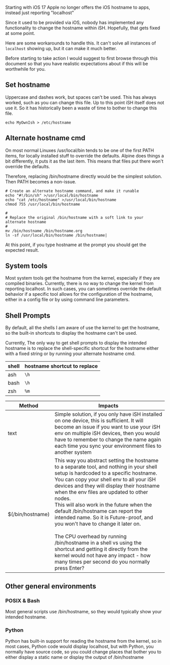 Starting with iOS 17 Apple no longer offers the iOS hostname to apps, instead just reporting "localhost"

Since it used to be provided via iOS, nobody has implemented any functionality to change the hostname within iSH. Hopefully, that gets fixed at some point.

Here are some workarounds to handle this. It can't solve all instances of `localhost` showing up, but it can make it much better.

Before starting to take action I would suggest to first browse through this document so that you have realistic expectations about if this will be worthwhile for you.

## Set hostname

Uppercase and dashes work, but spaces can't be used. This has always worked, such as you can change this file. Up to this point iSH itself does not use it. So it has historically been a waste of time to bother to change this file.

``` shell
echo MyOwnIsh > /etc/hostname
```

## Alternate hostname cmd

On most normal Linuxes /usr/local/bin tends to be one of the first PATH items, for locally installed stuff to override the defaults. Alpine does things a bit differently, it puts it as the last item. This means that files put there won't override the defaults.

Therefore, replacing /bin/hostname directly would be the simplest solution. Then PATH becomes a non-issue.

``` shell
# Create an alternate hostname command, and make it runable
echo "#!/bin/sh" >/usr/local/bin/hostname
echo "cat /etc/hostname" >/usr/local/bin/hostname
chmod 755 /usr/local/bin/hostname

#
# Replace the original /bin/hostname with a soft link to your alternate hostname
#
mv /bin/hostname /bin/hostname.org
ln -sf /usr/local/bin/hostname /bin/hostname|
```

At this point, if you type hostname at the prompt you should get the expected result.

## System tools

Most system tools get the hostname from the kernel, especially if they are compiled binaries. Currently, there is no way to change the kernel from reporting localhost.
In such cases, you can sometimes override the default behavior if a specific tool allows for the configuration of the hostname, either in a config file or by using command line parameters.

## Shell Prompts

By default, all the shells I am aware of use the kernel to get the hostname, so the built-in shortcuts to display the hostname can't be used.

Currently, The only way to get shell prompts to display the intended hostname is to replace the shell-specific shortcut for the hostname either with a fixed string or by running your alternate hostname cmd.

| shell | hostname shortcut to replace
| - | - |
ash | `\h` | text ot
bash | `\h`
zsh  | `%m`

Method | Impacts
| - | - |
text | Simple solution, if you only have iSH installed on one device, this is sufficient. It will become an issue if you want to use your iSH env on multiple iSH devices, then you would have to remember to change the name again each time you sync your environment files to another system
$(/bin/hostname) | This way you abstract setting the hostname to a separate tool, and nothing in your shell setup is hardcoded to a specific hostname. You can copy your shell env to all your iSH devices and they will display their hostname when the env files are updated to other nodes.<br> This will also work in the future when the default /bin/hostname can report the intended name. So it is Future-proof, and you won't have to change it later on.<br><br> The CPU overhead by running /bin/hostname in a shell vs using the shortcut and getting it directly from the kernel would not have any impact - how many times per second do you normally press Enter?


## Other general environments

### POSIX & Bash
Most general scripts use /bin/hostname, so they would typically show your intended hostname.

### Python
Python has built-in support for reading the hostname from the kernel, so in most cases, Python code would display localhost, but with Python, you normally have source code, so you could change places that bother you to either display a static name or display the output of /bin/hostname